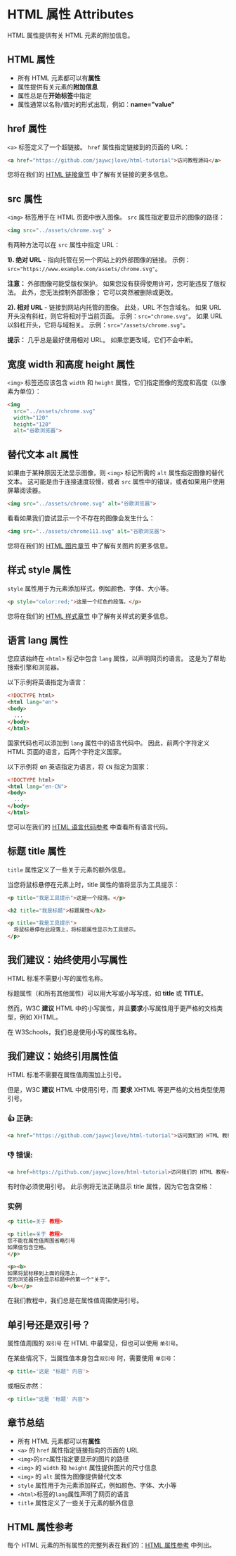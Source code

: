 HTML 属性 Attributes
===

HTML 属性提供有关 HTML 元素的附加信息。

## HTML 属性

* 所有 HTML 元素都可以有**属性**
* 属性提供有关元素的**附加信息**
* 属性总是在**开始标签**中指定
* 属性通常以名称/值对的形式出现，例如：**name="value"**

## href 属性

`<a>` 标签定义了一个超链接。 `href` 属性指定链接到的页面的 URL：

```html idoc:preview:iframe
<a href="https://github.com/jaywcjlove/html-tutorial">访问教程源码</a>
```

您将在我们的 [HTML 链接章节](./links.md) 中了解有关链接的更多信息。

## src 属性

`<img>` 标签用于在 HTML 页面中嵌入图像。 `src` 属性指定要显示的图像的路径：

```html idoc:preview:iframe
<img src="../assets/chrome.svg" >
```

有两种方法可以在 `src` 属性中指定 URL：

**1). 绝对 URL** - 指向托管在另一个网站上的外部图像的链接。 示例：`src="https://www.example.com/assets/chrome.svg"`。

**注意：** 外部图像可能受版权保护。 如果您没有获得使用许可，您可能违反了版权法。 此外，您无法控制外部图像； 它可以突然被删除或更改。

**2). 相对 URL** - 链接到网站内托管的图像。 此处，URL 不包含域名。 如果 URL 开头没有斜杠，则它将相对于当前页面。 示例：`src="chrome.svg"`。 如果 URL 以斜杠开头，它将与域相关。 示例：`src="/assets/chrome.svg"`。

**提示：** 几乎总是最好使用相对 URL。 如果您更改域，它们不会中断。

## 宽度 width 和高度 height 属性

`<img>` 标签还应该包含 `width` 和 `height` 属性，它们指定图像的宽度和高度（以像素为单位）：

```html idoc:preview:iframe
<img
  src="../assets/chrome.svg"
  width="120"
  height="120"
  alt="谷歌浏览器">
```

## 替代文本 alt 属性

如果由于某种原因无法显示图像，则 `<img>` 标记所需的 `alt` 属性指定图像的替代文本。 这可能是由于连接速度较慢，或者 `src` 属性中的错误，或者如果用户使用屏幕阅读器。

```html idoc:preview:iframe
<img src="../assets/chrome.svg" alt="谷歌浏览器">
```

看看如果我们尝试显示一个不存在的图像会发生什么：

```html idoc:preview:iframe
<img src="../assets/chrome111.svg" alt="谷歌浏览器">
```

您将在我们的 [HTML 图片章节](./images.md) 中了解有关图片的更多信息。


## 样式 style 属性

`style` 属性用于为元素添加样式，例如颜色、字体、大小等。

```html idoc:preview:iframe
<p style="color:red;">这是一个红色的段落。</p>
```

您将在我们的 [HTML 样式章节](./styles.md) 中了解有关样式的更多信息。

## 语言 lang 属性

您应该始终在 `<html>` 标记中包含 `lang` 属性，以声明网页的语言。 这是为了帮助搜索引擎和浏览器。

以下示例将英语指定为语言：

```html
<!DOCTYPE html>
<html lang="en">
<body>
  ...
</body>
</html>
```

国家代码也可以添加到 `lang` 属性中的语言代码中。 因此，前两个字符定义 HTML 页面的语言，后两个字符定义国家。

以下示例将 en 英语指定为语言，将 `CN` 指定为国家：

```html
<!DOCTYPE html>
<html lang="en-CN">
<body>
  ...
</body>
</html>
```

您可以在我们的 [HTML 语言代码参考](../reference/language_codes.md) 中查看所有语言代码。

## 标题 title 属性

`title` 属性定义了一些关于元素的额外信息。

当您将鼠标悬停在元素上时，title 属性的值将显示为工具提示：

```html
<p title="我是工具提示">这是一个段落。</p>
```

```html idoc:preview:iframe
<h2 title="我是标题">标题属性</h2>

<p title="我是工具提示">
  将鼠标悬停在此段落上，将标题属性显示为工具提示。
</p>
```

## 我们建议：始终使用小写属性

HTML 标准不需要小写的属性名称。

标题属性（和所有其他属性）可以用大写或小写写成，如 **title** 或 **TITLE**。

然而，W3C **建议** HTML 中的小写属性，并且**要求**小写属性用于更严格的文档类型，例如 XHTML。

在 W3Schools，我们总是使用小写的属性名称。

## 我们建议：始终引用属性值

HTML 标准不需要在属性值周围加上引号。

但是，W3C **建议** HTML 中使用引号，而 **要求** XHTML 等更严格的文档类型使用引号。

### 👍 正确:

```html
<a href="https://github.com/jaywcjlove/html-tutorial">访问我们的 HTML 教程</a>
```

### 👎 错误:

```html
<a href=https://github.com/jaywcjlove/html-tutorial>访问我们的 HTML 教程</a>
```
<!--rehype:style=background-color: #ff00004d;-->

有时你必须使用引号。 此示例将无法正确显示 title 属性，因为它包含空格：

### 实例

```html
<p title=关于 教程>
```

```html idoc:preview:iframe
<p title=关于 教程>
您不能在属性值周围省略引号
如果值包含空格。
</p>

<p><b>
如果将鼠标移到上面的段落上，
您的浏览器只会显示标题中的第一个"关于"。
</b></p>
```

在我们教程中，我们总是在属性值周围使用引号。

## 单引号还是双引号？

属性值周围的 `双引号` 在 HTML 中最常见，但也可以使用 `单引号`。

在某些情况下，当属性值本身包含`双引号` 时，需要使用 `单引号`：

```html
<p title='这是 "标题" 内容'>
```

或相反亦然：

```html
<p title="这是 '标题' 内容">
```

## 章节总结

* 所有 HTML 元素都可以有**属性**
* `<a>` 的 `href` 属性指定链接指向的页面的 URL
* `<img>`的`src`属性指定要显示的图片的路径
* `<img>` 的 `width` 和 `height` 属性提供图片的尺寸信息
* `<img>` 的 `alt` 属性为图像提供替代文本
* `style` 属性用于为元素添加样式，例如颜色、字体、大小等
* `<html>`标签的`lang`属性声明了网页的语言
* `title` 属性定义了一些关于元素的额外信息

## HTML 属性参考

每个 HTML 元素的所有属性的完整列表在我们的：[HTML 属性参考](../reference/attributes.md) 中列出。
